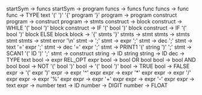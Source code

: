 startSym -> funcs
startSym -> program
funcs -> funcs func
funcs -> func
func -> TYPE text '(' ')' '{' program '}'
program -> program construct
program -> construct
program -> stmts
construct -> block
construct -> WHILE '(' bool ')' block
construct -> IF '(' bool ')' block
construct -> IF '(' bool ')' block ELSE block 
block -> '{' stmts '}'
stmts -> stmt
stmts -> stmts stmt
stmts -> stmt error '\n'
stmt -> ';'
stmt -> expr ';'
stmt -> dec ';'
stmt -> text '=' expr ';'
stmt -> dec '=' expr ';'
stmt -> PRINT1 '(' string ')' ';'
stmt -> SCAN1 '(' ID ')' ';'
stmt -> construct
string -> ID string
string -> ID
dec -> TYPE text
bool -> expr REL_OPT expr
bool -> bool OR bool
bool -> bool AND bool
bool -> NOT '(' bool ')'
bool -> '(' bool ')'
bool -> TRUE
bool -> FALSE
expr -> '(' expr ')'
expr -> expr '^' expr
expr -> expr '*' expr
expr -> expr '/' expr
expr -> expr '%' expr
expr -> expr '+' expr
expr -> expr '-' expr
expr -> text
expr -> number
text -> ID
number -> DIGIT
number -> FLOAT